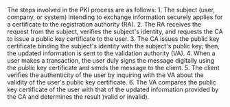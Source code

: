 The steps involved in the PKI process are as follows:
1.
The subject (user, company, or system) intending to exchange information securely applies for a certificate to the registration authority (RA).
2.
The RA receives the request from the subject, verifies the subject's identity, and requests the CA to issue a public key certificate to the user.
3.
The CA issues the public key certificate binding the subject's identity with the subject's public key; then, the updated information is sent to the validation authority (VA).
4.
When a user makes a transaction, the user duly signs the message digitally using the public key certificate and sends the message to the client.
5.
The client verifies the authenticity of the user by inquiring with the VA about the validity of the user's public key certificate.
6.
The VA compares the public key certificate of the user with that of the updated information provided by the CA and determines the result )valid or invalid).